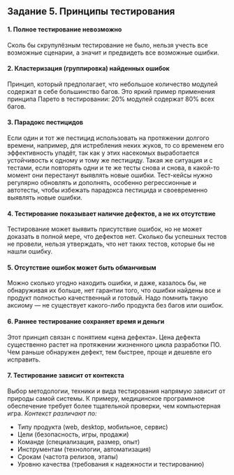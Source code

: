 ## Задание 5. Принципы тестирования

#### 1. Полное тестирование невозможно

Сколь бы скрупулёзным тестирование не было, нельзя учесть все возможные сценарии, а значит и предвидеть все возможные ошибки.

#### 2. Кластеризация (группировка) найденных ошибок

Принцип, который предполагает, что небольшое количество модулей содержат в себе большинство багов. Это яркий пример применения принципа Парето в тестировании: 20% модулей содержат 80% всех багов.

#### 3. Парадокс пестицидов

Если один и тот же пестицид использовать на протяжении долгого времени, например, для истребления неких жуков, то со временем его эффективность упадёт, так как у этих насекомых выработается устойчивость к одному и тому же пестициду. Такая же ситуация и с тестами, если повторять одни и те же тесты снова и снова, в какой-то момент они перестанут выявлять новые ошибки. Тест-кейсы нужно регулярно обновлять и дополнять, особенно регрессионные и автотесты, чтобы избежать парадокса пестицида и своевременно выявлять новые ошибки.

#### 4. Тестирование показывает наличие дефектов, а не их отсутствие

Тестирование может выявить присутствие ошибок, но не может доказать в полной мере, что дефектов нет. Сколько бы успешных тестов не провели, нельзя утверждать, что нет таких тестов, которые бы не нашли ошибку.

#### 5. Отсутствие ошибок может быть обманчивым

Можно сколько угодно находить ошибки, и даже, казалось бы, не обнаруживая их больше, нет гарантии того, что ошибки найдены все и продукт полностью качественный и готовый. Надо помнить такую аксиому — не существует какого-либо продукта без багов или ошибок.

#### 6. Раннее тестирование сохраняет время и деньги

Этот принцип связан с понятием «цена дефекта». Цена дефекта существенно растет на протяжении жизненного цикла разработки ПО. Чем раньше обнаружен дефект, тем быстрее, проще и дешевле его исправить.

#### 7. Тестирование зависит от контекста

Выбор методологии, техники и вида тестирования напрямую зависит от природы самой системы. К примеру, медицинское программное обеспечение требует более тщательной проверки, чем компьютерная игра. _Контекст различают по:_

- Типу продукта (web, desktop, мобильное, сервис)
- Цели (безопасность, игры, продажи)
- Команде (специализация, размер, опыт)
- Инструментам (технологии, автоматизация)
- Срокам (частота релизов, этапы)
- Уровню качества (требования к надежности и тестированию)

